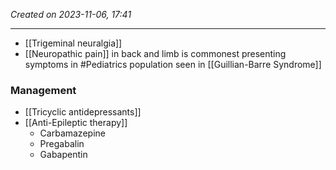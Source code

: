 *Created on 2023-11-06, 17:41* 

---
- [[Trigeminal neuralgia]] 
- [[Neuropathic pain]] in back and limb is commonest presenting symptoms in #Pediatrics population seen in [[Guillian-Barre Syndrome]] 
### Management
- [[Tricyclic antidepressants]]
- [[Anti-Epileptic therapy]]
	- Carbamazepine
	- Pregabalin
	- Gabapentin 